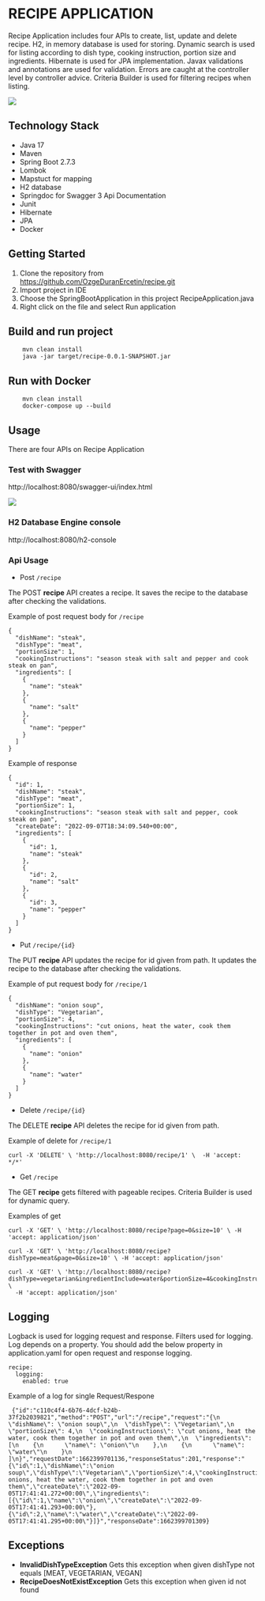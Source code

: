 # **RECIPE APPLICATION**

Recipe Application includes four APIs to create, list, update and delete recipe. H2, in memory database is used for storing. Dynamic search is used for listing according to dish type, cooking instruction, portion size and ingredients. Hibernate is used for JPA implementation. Javax validations and annotations are used for validation. Errors are caught at the controller level by controller advice. Criteria Builder is used for filtering recipes when listing.

 ![](images/highlevelarchitecture.png)

## **Technology Stack**

* Java 17
* Maven
* Spring Boot 2.7.3
* Lombok
* Mapstuct for mapping
* H2 database
* Springdoc for Swagger 3 Api Documentation
* Junit
* Hibernate
* JPA
* Docker

## **Getting Started**

1. Clone the repository from https://github.com/OzgeDuranErcetin/recipe.git
2. Import project in IDE
3. Choose the SpringBootApplication in this project RecipeApplication.java
4. Right click on the file and select Run application

## **Build and run project**

```
    mvn clean install
    java -jar target/recipe-0.0.1-SNAPSHOT.jar
```

## **Run with Docker**

```
    mvn clean install
    docker-compose up --build
 ```   


## **Usage**

There are four APIs on Recipe Application

### **Test with Swagger**

http://localhost:8080/swagger-ui/index.html 

 ![](images/swagger.png)

 ### **H2 Database Engine console**

 http://localhost:8080/h2-console

### **Api Usage**

*  Post `/recipe`

The POST **recipe** API creates a recipe. It saves the recipe to the database after checking the validations.

Example of post request body for `/recipe`

```
{
  "dishName": "steak",
  "dishType": "meat",
  "portionSize": 1,
  "cookingInstructions": "season steak with salt and pepper and cook steak on pan",
  "ingredients": [
    {
      "name": "steak"
    },
    {
      "name": "salt"
    },
    {
      "name": "pepper"
    }
  ]
}
```

Example of response

```
{
  "id": 1,
  "dishName": "steak",
  "dishType": "meat",
  "portionSize": 1,
  "cookingInstructions": "season steak with salt and pepper, cook steak on pan",
  "createDate": "2022-09-07T18:34:09.540+00:00",
  "ingredients": [
    {
      "id": 1,
      "name": "steak"
    },
    {
      "id": 2,
      "name": "salt"
    },
    {
      "id": 3,
      "name": "pepper"
    }
  ]
}
```

*  Put `/recipe/{id}`

The PUT **recipe** API updates the recipe for id given from path. It updates the recipe to the database after checking the validations.

Example of put request body for `/recipe/1`

```
{
  "dishName": "onion soup",
  "dishType": "Vegetarian",
  "portionSize": 4,
  "cookingInstructions": "cut onions, heat the water, cook them together in pot and oven them",
  "ingredients": [
    {
      "name": "onion"
    },
    {
      "name": "water"
    }
  ]
}
```
*  Delete `/recipe/{id}`

The DELETE **recipe** API deletes the recipe for id given from path.

Example of delete for `/recipe/1`

```
curl -X 'DELETE' \ 'http://localhost:8080/recipe/1' \  -H 'accept: */*'
```

*  Get `/recipe`

The GET **recipe** gets filtered with pageable recipes. Criteria Builder is used for dynamic query. 

Examples of get

```
curl -X 'GET' \ 'http://localhost:8080/recipe?page=0&size=10' \ -H 'accept: application/json'

curl -X 'GET' \ 'http://localhost:8080/recipe?dishType=meat&page=0&size=10' \ -H 'accept: application/json'

curl -X 'GET' \ 'http://localhost:8080/recipe?dishType=vegetarian&ingredientInclude=water&portionSize=4&cookingInstructionsLike=oven&page=0&size=10' \
  -H 'accept: application/json'
```


## **Logging**

Logback is used for logging request and response. Filters used for logging. Log depends on a property. You should add the below property in application.yaml for open request and response logging.

```
recipe:
  logging:
    enabled: true
```
Example of a log for single Request/Respone

```
 {"id":"c110c4f4-6b76-4dcf-b24b-37f2b2039821","method":"POST","url":"/recipe","request":"{\n  \"dishName\": \"onion soup\",\n  \"dishType\": \"Vegetarian\",\n  \"portionSize\": 4,\n  \"cookingInstructions\": \"cut onions, heat the water, cook them together in pot and oven them\",\n  \"ingredients\": [\n    {\n      \"name\": \"onion\"\n    },\n    {\n      \"name\": \"water\"\n    }\n  ]\n}","requestDate":1662399701136,"responseStatus":201,"response":"{\"id\":1,\"dishName\":\"onion soup\",\"dishType\":\"Vegetarian\",\"portionSize\":4,\"cookingInstructions\":\"cut onions, heat the water, cook them together in pot and oven them\",\"createDate\":\"2022-09-05T17:41:41.272+00:00\",\"ingredients\":[{\"id\":1,\"name\":\"onion\",\"createDate\":\"2022-09-05T17:41:41.293+00:00\"},{\"id\":2,\"name\":\"water\",\"createDate\":\"2022-09-05T17:41:41.295+00:00\"}]}","responseDate":1662399701309}
```


## **Exceptions**
* **InvalidDishTypeException**         Gets this exception when given dishType not equals [MEAT, VEGETARIAN, VEGAN]
* **RecipeDoesNotExistException**      Gets this exception when given id not found